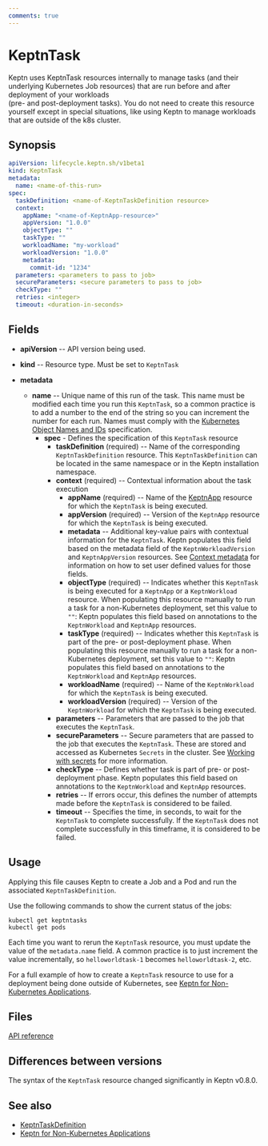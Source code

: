 ```yaml
---
comments: true
---
```


# KeptnTask

Keptn uses KeptnTask resources internally
to manage tasks (and their underlying Kubernetes Job resources)
that are run before and after deployment of your workloads  
(pre- and post-deployment tasks).
You do not need to create this resource yourself except in special situations,
like using Keptn to manage workloads that are outside of the k8s cluster.

## Synopsis

```yaml
apiVersion: lifecycle.keptn.sh/v1beta1
kind: KeptnTask
metadata:
  name: <name-of-this-run>
spec:
  taskDefinition: <name-of-KeptnTaskDefinition resource>
  context:
    appName: "<name-of-KeptnApp-resource>"
    appVersion: "1.0.0"
    objectType: ""
    taskType: ""
    workloadName: "my-workload"
    workloadVersion: "1.0.0"
    metadata:
      commit-id: "1234"
  parameters: <parameters to pass to job>
  secureParameters: <secure parameters to pass to job>
  checkType: ""
  retries: <integer>
  timeout: <duration-in-seconds>
```

## Fields

* **apiVersion** -- API version being used.

* **kind** -- Resource type.
  Must be set to `KeptnTask`

* **metadata**
    * **name** -- Unique name of this run of the task.
      This name must be modified each time you run this `KeptnTask`,
      so a common practice is to add a number to the end of the string
      so you can increment the number for each run.
      Names must comply with the
      [Kubernetes Object Names and IDs](https://kubernetes.io/docs/concepts/overview/working-with-objects/names/#dns-subdomain-names)
      specification.
        * **spec** - Defines the specification of this `KeptnTask` resource
            * **taskDefinition** (required) -- Name of the corresponding `KeptnTaskDefinition` resource.
              This `KeptnTaskDefinition` can be located in the same namespace
              or in the Keptn installation namespace.
            * **context** (required) -- Contextual information about the task execution
                * **appName** (required) -- Name of the
                  [KeptnApp](app.md) resource
                  for which the `KeptnTask` is being executed.
                * **appVersion** (required) -- Version of the `KeptnApp` resource
                  for which the `KeptnTask` is being executed.
                * **metadata** -- Additional key-value pairs with contextual information for the `KeptnTask`.
                  Keptn populates this field based on the metadata field of
                  the `KeptnWorkloadVersion` and `KeptnAppVersion` resources.
                  See [Context metadata](../../guides/metadata.md) for information on how to set
                  user defined values for those fields.
                * **objectType** (required) -- Indicates whether this `KeptnTask`
                  is being executed for a `KeptnApp` or a `KeptnWorkload` resource.
                  When populating this resource manually
                  to run a task for a non-Kubernetes deployment,
                  set this value to `""`:
                  Keptn populates this field based on annotations
                  to the `KeptnWorkload` and `KeptnApp` resources.
                * **taskType** (required) -- Indicates whether this `KeptnTask`
                  is part of the pre- or post-deployment phase.
                  When populating this resource manually
                  to run a task for a non-Kubernetes deployment,
                  set this value to `""`:
                  Keptn populates this field based on annotations
                  to the `KeptnWorkload` and `KeptnApp` resources.
                * **workloadName** (required) -- Name of the `KeptnWorkload`
                  for which the `KeptnTask` is being executed.
                * **workloadVersion** (required) -- Version of the `KeptnWorkload`
                  for which the `KeptnTask` is being executed.
            * **parameters** -- Parameters that are passed to the job
              that executes the `KeptnTask`.
            * **secureParameters** -- Secure parameters that are passed
              to the job that executes the `KeptnTask`.
              These are stored and accessed as Kubernetes `Secrets` in the cluster.
              See [Working with secrets](../../guides/tasks.md#working-with-secrets)
              for more information.
            * **checkType** -- Defines whether task is part of pre- or post-deployment phase.
              Keptn populates this field based on annotations
              to the `KeptnWorkload` and `KeptnApp` resources.
            * **retries** -- If errors occur,
              this defines the number of attempts made
              before the `KeptnTask` is considered to be failed.
            * **timeout** -- Specifies the time, in seconds,
              to wait for the `KeptnTask` to complete successfully.
              If the `KeptnTask` does not complete successfully in this timeframe,
              it is considered to be failed.

## Usage

Applying this file causes Keptn to create a Job and a Pod
and run the associated `KeptnTaskDefinition`.

Use the following commands to show the current status of the jobs:

```shell
kubectl get keptntasks
kubectl get pods
```

Each time you want to rerun the `KeptnTask` resource,
you must update the value of the `metadata.name` field.
A common practice is to just increment the value incrementally,
so `helloworldtask-1` becomes `helloworldtask-2`, etc.

For a full example of how to create a `KeptnTask` resource
to use for a deployment being done outside of Kubernetes, see
[Keptn for Non-Kubernetes Applications](../../use-cases/non-k8s.md).

## Files

[API reference](../api-reference/lifecycle/v1alpha3/index.md#keptntaskspec)

## Differences between versions

The syntax of the `KeptnTask` resource changed significantly
in Keptn v0.8.0.

## See also

* [KeptnTaskDefinition](taskdefinition.md)
* [Keptn for Non-Kubernetes Applications](../../use-cases/non-k8s.md)
